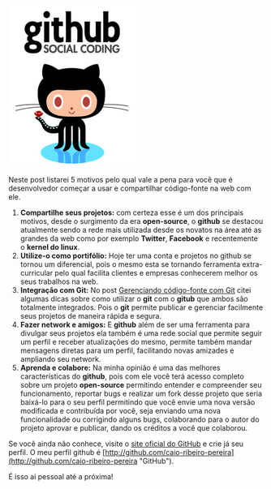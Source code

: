 [![Github Social Coding](images/github-logo.jpg "Github Social Coding")](http://github.com "GitHub")

Neste post listarei 5 motivos pelo qual vale a pena para você que é desenvolvedor começar a usar e compartilhar código-fonte na web com ele.

1.  **Compartilhe seus projetos:** com certeza esse é um dos principais motivos, desde o surgimento da era **open-source**, o **github** se destacou atualmente sendo a rede mais utilizada desde os novatos na área até as grandes da web como por exemplo **Twitter**, **Facebook** e recentemente o **kernel do linux**.
2.  **Utilize-o como portifólio:** Hoje ter uma conta e projetos no github se tornou um diferencial, pois o mesmo esta se tornando ferramenta extra-curricular pelo qual facilita clientes e empresas conhecerem melhor os seus trabalhos na web.
3.  **Integração com Git:** No post [Gerenciando código-fonte com Git](gerenciando-codigo-fonte-com-git "Gerenciando código-fonte com Git") citei algumas dicas sobre como utilizar o **git** com o **gitub** que ambos são totalmente integrados. Pois o **git** permite publicar e gerenciar facilmente seus projetos de maneira rápida e segura.
4.  **Fazer network e amigos:** E **github** além de ser uma ferramenta para divulgar seus projetos ela também é uma rede social que permite seguir um perfil e receber atualizações do mesmo, permite também mandar mensagens diretas para um perfil, facilitando novas amizades e ampliando seu network.
5.  **Aprenda e colabore:** Na minha opinião é uma das melhores características do **github**, pois com ele você terá acesso completo sobre um projeto **open-source** permitindo entender e compreender seu funcionamento, reportar bugs e realizar um fork desse projeto que seria baixá-lo para o seu perfil permitindo que você envie uma nova versão modificada e contribuída por você, seja enviando uma nova funcionalidade ou corrigindo alguns bugs, colaborando para o autor do projeto aprovar e publicar, dando os créditos a você que colaborou.

Se você ainda não conhece, visite o [site oficial do GitHub](http://github.com "GitHub") e crie já seu perfil. O meu perfil github é [http://github.com/caio-ribeiro-pereira](http://github.com/caio-ribeiro-pereira "GitHub").

É isso ai pessoal até a próxima!